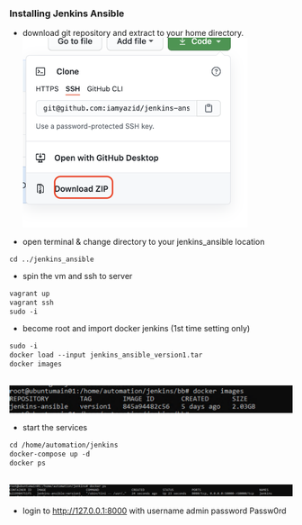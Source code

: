 ### Installing Jenkins Ansible

- download git repository and extract to your home directory.
<br><img src="images/1.png" alt="drawing" width="400"/>

- open terminal & change directory to your jenkins_ansible location

```console
cd ../jenkins_ansible
```

- spin the vm and ssh to server

```console
vagrant up
vagrant ssh
sudo -i
```

- become root and import docker jenkins (1st time setting only)

```console
sudo -i
docker load --input jenkins_ansible_version1.tar
docker images
```
<br><img src="images/2.png" alt="drawing" width="800"/>

- start the services

```console
cd /home/automation/jenkins
docker-compose up -d
docker ps
```
<br><img src="images/3.png" alt="drawing" width="800"/>

- login to http://127.0.0.1:8000 with username admin password Passw0rd
